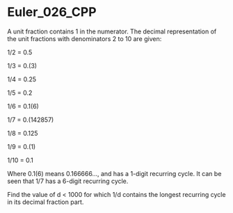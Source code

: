# Euler_026_CPP

A unit fraction contains 1 in the numerator. The decimal representation of the unit fractions with denominators 2 to 10 are given:

1/2	= 	0.5

1/3	= 	0.(3)

1/4	= 	0.25

1/5	= 	0.2

1/6	= 	0.1(6)

1/7	= 	0.(142857)

1/8	= 	0.125

1/9	= 	0.(1)

1/10	= 	0.1

Where 0.1(6) means 0.166666..., and has a 1-digit recurring cycle. It can be seen that 1/7 has a 6-digit recurring cycle.

Find the value of d < 1000 for which 1/d contains the longest recurring cycle in its decimal fraction part.
